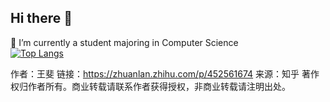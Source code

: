 ## Hi there 👋  
🔭 I’m currently a student majoring in Computer Science  
[![Top Langs](https://github-readme-stats.vercel.app/api/top-langs/?username=shantouly&layout=compact)](https://github.com/shantouly/github-readme-stats)

作者：王斐
链接：https://zhuanlan.zhihu.com/p/452561674
来源：知乎
著作权归作者所有。商业转载请联系作者获得授权，非商业转载请注明出处。
<!--
**shantouly/shantouly** is a ✨ _special_ ✨ repository because its `README.md` (this file) appears on your GitHub profile.

Here are some ideas to get you started:

- 🔭 I’m currently working on ...
- 🌱 I’m currently learning ...
- 👯 I’m looking to collaborate on ...
- 🤔 I’m looking for help with ...
- 💬 Ask me about ...
- 📫 How to reach me: ...
- 😄 Pronouns: ...
- ⚡ Fun fact: ...
-->
